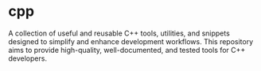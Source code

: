 # cpp
A collection of useful and reusable C++ tools, utilities, and snippets designed to simplify and enhance development workflows. This repository aims to provide high-quality, well-documented, and tested tools for C++ developers.
